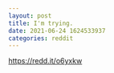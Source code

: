 ```yaml
--- 
layout: post 
title: I'm trying. 
date: 2021-06-24 1624533937 
categories: reddit 
--- 
```

https://redd.it/o6yxkw
